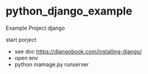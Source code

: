 # python_django_example
Example Project django

start porject 
- see doc https://djangobook.com/installing-django/
- open env
- python mamage.py runserver
